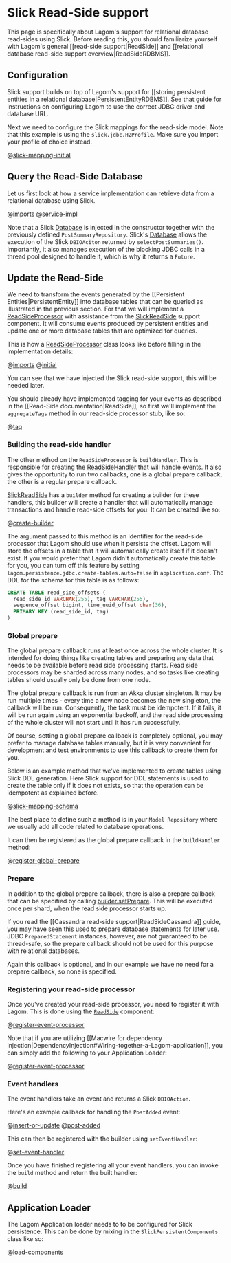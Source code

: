 # Slick Read-Side support

This page is specifically about Lagom's support for relational database read-sides using Slick.  Before reading this, you should familiarize yourself with Lagom's general [[read-side support|ReadSide]] and [[relational database read-side support overview|ReadSideRDBMS]].


## Configuration

Slick support builds on top of Lagom's support for [[storing persistent entities in a relational database|PersistentEntityRDBMS]]. See that guide for instructions on configuring Lagom to use the correct JDBC driver and database URL.

Next we need to configure the Slick mappings for the read-side model. Note that this example is using the `slick.jdbc.H2Profile`. Make sure you import your profile of choice instead.

@[slick-mapping-initial](code/docs/home/scaladsl/persistence/SlickRepos.scala)

## Query the Read-Side Database

Let us first look at how a service implementation can retrieve data from a relational database using Slick.

@[imports](code/docs/home/scaladsl/persistence/SlickReadSideQuery.scala)
@[service-impl](code/docs/home/scaladsl/persistence/SlickReadSideQuery.scala)


Note that a Slick [Database](http://slick.lightbend.com/doc/3.2.1/api/#slick.jdbc.JdbcBackend$DatabaseDef) is injected in the constructor together with the previously defined `PostSummaryRepository`. Slick's [Database](http://slick.lightbend.com/doc/3.2.1/api/#slick.jdbc.JdbcBackend$DatabaseDef) allows the execution of the Slick `DBIOAciton` returned by `selectPostSummaries()`. Importantly, it also manages execution of the blocking JDBC calls in a thread pool designed to handle it, which is why it returns a `Future`.

## Update the Read-Side

We need to transform the events generated by the [[Persistent Entities|PersistentEntity]] into database tables that can be queried as illustrated in the previous section. For that we will implement a [ReadSideProcessor](api/index.html#com/lightbend/lagom/scaladsl/persistence/ReadSideProcessor) with assistance from the [SlickReadSide](api/index.html#com/lightbend/lagom/scaladsl/persistence/slick/SlickReadSide) support component. It will consume events produced by persistent entities and update one or more database tables that are optimized for queries.

This is how a [ReadSideProcessor](api/index.html#com/lightbend/lagom/scaladsl/persistence/ReadSideProcessor) class looks like before filling in the implementation details:

@[imports](code/docs/home/scaladsl/persistence/SlickBlogEventProcessor.scala)
@[initial](code/docs/home/scaladsl/persistence/SlickBlogEventProcessor.scala)

You can see that we have injected the Slick read-side support, this will be needed later.

You should already have implemented tagging for your events as described in the [[Read-Side documentation|ReadSide]], so first we'll implement the `aggregateTags` method in our read-side processor stub, like so:

@[tag](code/docs/home/scaladsl/persistence/SlickBlogEventProcessor.scala)

### Building the read-side handler

The other method on the `ReadSideProcessor` is `buildHandler`.  This is responsible for creating the [ReadSideHandler](api/index.html#com/lightbend/lagom/scaladsl/persistence/ReadSideProcessor.ReadSideHandler) that will handle events.  It also gives the opportunity to run two callbacks, one is a global prepare callback, the other is a regular prepare callback.

[SlickReadSide](api/index.html#com/lightbend/lagom/scaladsl/persistence/jdbc/SlickReadSide) has a `builder` method for creating a builder for these handlers, this builder will create a handler that will automatically manage transactions and handle read-side offsets for you.  It can be created like so:

@[create-builder](code/docs/home/scaladsl/persistence/SlickBlogEventProcessor.scala)

The argument passed to this method is an identifier for the read-side processor that Lagom should use when it persists the offset. Lagom will store the offsets in a table that it will automatically create itself if it doesn't exist. If you would prefer that Lagom didn't automatically create this table for you, you can turn off this feature by setting `lagom.persistence.jdbc.create-tables.auto=false` in `application.conf`. The DDL for the schema for this table is as follows:

```sql
CREATE TABLE read_side_offsets (
  read_side_id VARCHAR(255), tag VARCHAR(255),
  sequence_offset bigint, time_uuid_offset char(36),
  PRIMARY KEY (read_side_id, tag)
)
```

### Global prepare

The global prepare callback runs at least once across the whole cluster.  It is intended for doing things like creating tables and preparing any data that needs to be available before read side processing starts.  Read side processors may be sharded across many nodes, and so tasks like creating tables should usually only be done from one node.

The global prepare callback is run from an Akka cluster singleton.  It may be run multiple times - every time a new node becomes the new singleton, the callback will be run.  Consequently, the task must be idempotent.  If it fails, it will be run again using an exponential backoff, and the read side processing of the whole cluster will not start until it has run successfully.

Of course, setting a global prepare callback is completely optional, you may prefer to manage database tables manually, but it is very convenient for development and test environments to use this callback to create them for you.

Below is an example method that we've implemented to create tables using Slick DDL generation. Here Slick support for DDL statements is used to create the table only if it does not exists, so that the operation can be idempotent as explained before.

@[slick-mapping-schema](code/docs/home/scaladsl/persistence/SlickRepos.scala)

The best place to define such a method is in your `Model Repository` where we usually add all code related to database operations.

It can then be registered as the global prepare callback in the `buildHandler` method:

@[register-global-prepare](code/docs/home/scaladsl/persistence/SlickBlogEventProcessor.scala)

### Prepare

In addition to the global prepare callback, there is also a prepare callback that can be specified by calling [builder.setPrepare](api/index.html#com.lightbend.lagom.scaladsl.persistence.slick.SlickReadSide$ReadSideHandlerBuilder@setPrepare). This will be executed once per shard, when the read side processor starts up.

If you read the [[Cassandra read-side support|ReadSideCassandra]] guide, you may have seen this used to prepare database statements for later use. JDBC `PreparedStatement` instances, however, are not guaranteed to be thread-safe, so the prepare callback should not be used for this purpose with relational databases.

Again this callback is optional, and in our example we have no need for a prepare callback, so none is specified.

### Registering your read-side processor

Once you've created your read-side processor, you need to register it with Lagom. This is done using the [`ReadSide`](api/index.html#com/lightbend/lagom/scaladsl/persistence/ReadSide) component:

@[register-event-processor](code/docs/home/scaladsl/persistence/BlogServiceImpl3.scala)

Note that if you are utilizing [[Macwire for dependency injection|DependencyInjection#Wiring-together-a-Lagom-application]], you can simply add the following to your Application Loader:

@[register-event-processor](code/docs/home/scaladsl/persistence/SlickBlogApplicationLoader.scala)

### Event handlers

The event handlers take an event and returns a Slick `DBIOAction`.

Here's an example callback for handling the `PostAdded` event:

@[insert-or-update](code/docs/home/scaladsl/persistence/SlickRepos.scala)
@[post-added](code/docs/home/scaladsl/persistence/SlickBlogEventProcessor.scala)

This can then be registered with the builder using `setEventHandler`:

@[set-event-handler](code/docs/home/scaladsl/persistence/SlickBlogEventProcessor.scala)

Once you have finished registering all your event handlers, you can invoke the `build` method and return the built handler:

@[build](code/docs/home/scaladsl/persistence/SlickBlogEventProcessor.scala)

## Application Loader

The Lagom Application loader needs to to be configured for Slick persistence. This can be done by mixing in the `SlickPersistentComponents` class like so:

@[load-components](code/docs/home/scaladsl/persistence/SlickBlogApplicationLoader.scala)
